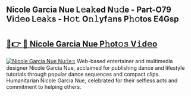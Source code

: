 ## Nicole Garcia Nue L𝚎a𝚔ed N𝚞𝚍e - Part-O79 Vi𝚍𝚎o L𝚎a𝚔s - H𝚘𝚝 O𝚗𝚕yf𝚊ns P𝚑𝚘tos E4Gsp

# <h2><a href="http://kfddq2.oniu.top/?m=Nicole+Garcia+Nue">🔗👉 🔴 Nicole Garcia Nue P𝚑ot𝚘𝚜 V𝚒d𝚎o</a></h2>

[![Nicole Garcia Nue Nu𝚍e𝚜](https://i.imgur.com/0qMVB7G.gif)](http://kfddq2.oniu.top/?m=Nicole+Garcia+Nue)
Web-based entertainer and multimedia designer Nicole Garcia Nue, acclaimed for publishing dance and lifestyle tutorials through popular dance sequences and compact clips. Humanitarian Nicole Garcia Nue, celebrated for their selfless acts and commitment to helping others.  
